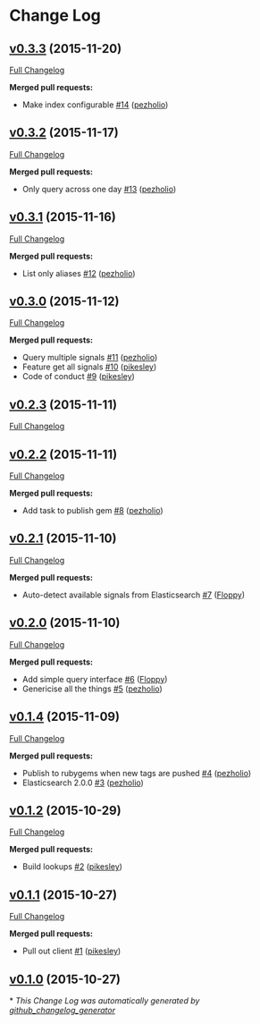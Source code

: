 # Change Log

## [v0.3.3](https://github.com/TheODI-UD2D/blocktrain/tree/v0.3.3) (2015-11-20)
[Full Changelog](https://github.com/TheODI-UD2D/blocktrain/compare/v0.3.2...v0.3.3)

**Merged pull requests:**

- Make index configurable [\#14](https://github.com/TheODI-UD2D/blocktrain/pull/14) ([pezholio](https://github.com/pezholio))

## [v0.3.2](https://github.com/TheODI-UD2D/blocktrain/tree/v0.3.2) (2015-11-17)
[Full Changelog](https://github.com/TheODI-UD2D/blocktrain/compare/v0.3.1...v0.3.2)

**Merged pull requests:**

- Only query across one day [\#13](https://github.com/TheODI-UD2D/blocktrain/pull/13) ([pezholio](https://github.com/pezholio))

## [v0.3.1](https://github.com/TheODI-UD2D/blocktrain/tree/v0.3.1) (2015-11-16)
[Full Changelog](https://github.com/TheODI-UD2D/blocktrain/compare/v0.3.0...v0.3.1)

**Merged pull requests:**

- List only aliases [\#12](https://github.com/TheODI-UD2D/blocktrain/pull/12) ([pezholio](https://github.com/pezholio))

## [v0.3.0](https://github.com/TheODI-UD2D/blocktrain/tree/v0.3.0) (2015-11-12)
[Full Changelog](https://github.com/TheODI-UD2D/blocktrain/compare/v0.2.3...v0.3.0)

**Merged pull requests:**

- Query multiple signals [\#11](https://github.com/TheODI-UD2D/blocktrain/pull/11) ([pezholio](https://github.com/pezholio))
- Feature get all signals [\#10](https://github.com/TheODI-UD2D/blocktrain/pull/10) ([pikesley](https://github.com/pikesley))
- Code of conduct [\#9](https://github.com/TheODI-UD2D/blocktrain/pull/9) ([pikesley](https://github.com/pikesley))

## [v0.2.3](https://github.com/TheODI-UD2D/blocktrain/tree/v0.2.3) (2015-11-11)
[Full Changelog](https://github.com/TheODI-UD2D/blocktrain/compare/v0.2.2...v0.2.3)

## [v0.2.2](https://github.com/TheODI-UD2D/blocktrain/tree/v0.2.2) (2015-11-11)
[Full Changelog](https://github.com/TheODI-UD2D/blocktrain/compare/v0.2.1...v0.2.2)

**Merged pull requests:**

- Add task to publish gem [\#8](https://github.com/TheODI-UD2D/blocktrain/pull/8) ([pezholio](https://github.com/pezholio))

## [v0.2.1](https://github.com/TheODI-UD2D/blocktrain/tree/v0.2.1) (2015-11-10)
[Full Changelog](https://github.com/TheODI-UD2D/blocktrain/compare/v0.2.0...v0.2.1)

**Merged pull requests:**

- Auto-detect available signals from Elasticsearch [\#7](https://github.com/TheODI-UD2D/blocktrain/pull/7) ([Floppy](https://github.com/Floppy))

## [v0.2.0](https://github.com/TheODI-UD2D/blocktrain/tree/v0.2.0) (2015-11-10)
[Full Changelog](https://github.com/TheODI-UD2D/blocktrain/compare/v0.1.4...v0.2.0)

**Merged pull requests:**

- Add simple query interface [\#6](https://github.com/TheODI-UD2D/blocktrain/pull/6) ([Floppy](https://github.com/Floppy))
- Genericise all the things [\#5](https://github.com/TheODI-UD2D/blocktrain/pull/5) ([pezholio](https://github.com/pezholio))

## [v0.1.4](https://github.com/TheODI-UD2D/blocktrain/tree/v0.1.4) (2015-11-09)
[Full Changelog](https://github.com/TheODI-UD2D/blocktrain/compare/v0.1.2...v0.1.4)

**Merged pull requests:**

- Publish to rubygems when new tags are pushed [\#4](https://github.com/TheODI-UD2D/blocktrain/pull/4) ([pezholio](https://github.com/pezholio))
- Elasticsearch 2.0.0 [\#3](https://github.com/TheODI-UD2D/blocktrain/pull/3) ([pezholio](https://github.com/pezholio))

## [v0.1.2](https://github.com/TheODI-UD2D/blocktrain/tree/v0.1.2) (2015-10-29)
[Full Changelog](https://github.com/TheODI-UD2D/blocktrain/compare/v0.1.1...v0.1.2)

**Merged pull requests:**

- Build lookups [\#2](https://github.com/TheODI-UD2D/blocktrain/pull/2) ([pikesley](https://github.com/pikesley))

## [v0.1.1](https://github.com/TheODI-UD2D/blocktrain/tree/v0.1.1) (2015-10-27)
[Full Changelog](https://github.com/TheODI-UD2D/blocktrain/compare/v0.1.0...v0.1.1)

**Merged pull requests:**

- Pull out client [\#1](https://github.com/TheODI-UD2D/blocktrain/pull/1) ([pikesley](https://github.com/pikesley))

## [v0.1.0](https://github.com/TheODI-UD2D/blocktrain/tree/v0.1.0) (2015-10-27)


\* *This Change Log was automatically generated by [github_changelog_generator](https://github.com/skywinder/Github-Changelog-Generator)*